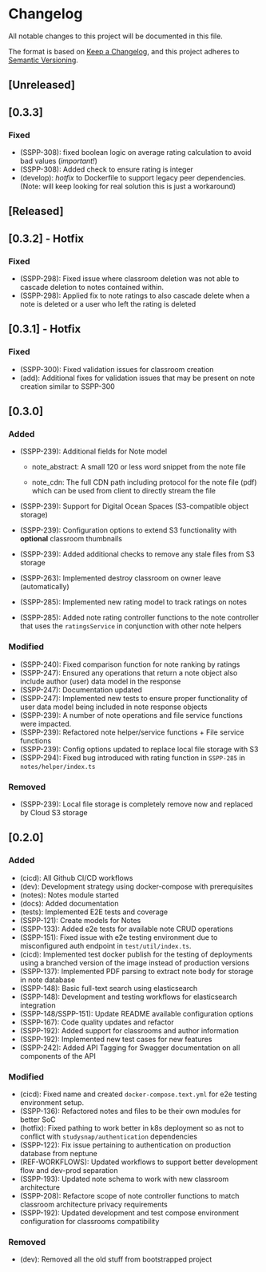 # Changelog

All notable changes to this project will be documented in this file.

The format is based on [Keep a Changelog](https://keepachangelog.com/en/1.0.0/),
and this project adheres to [Semantic Versioning](https://semver.org/spec/v2.0.0.html).

## [Unreleased]

## [0.3.3]

### Fixed

- (SSPP-308): fixed boolean logic on average rating calculation to avoid bad values (*important!*)
- (SSPP-308): Added check to ensure rating is integer
- (develop): *hotfix* to Dockerfile to support legacy peer dependencies. (Note: will keep looking for real solution this is just a workaround)

## [Released]

## [0.3.2] - Hotfix

### Fixed

- (SSPP-298): Fixed issue where classroom deletion was not able to cascade deletion to notes contained within.
- (SSPP-298): Applied fix to note ratings to also cascade delete when a note is deleted or a user who left the rating is deleted

## [0.3.1] - Hotfix

### Fixed

- (SSPP-300): Fixed validation issues for classroom creation
- (add): Additional fixes for validation issues that may be present on note creation similar to SSPP-300

## [0.3.0]

### Added

- (SSPP-239): Additional fields for Note model

    - note_abstract: A small 120 or less word snippet from the note file

    - note_cdn: The full CDN path including protocol for the note file (pdf) which can be used from client to directly stream the file

- (SSPP-239): Support for Digital Ocean Spaces (S3-compatible object storage)
- (SSPP-239): Configuration options to extend S3 functionality with **optional** classroom thumbnails
- (SSPP-239): Added additional checks to remove any stale files from S3 storage
- (SSPP-263): Implemented destroy classroom on owner leave (automatically)
- (SSPP-285): Implemented new rating model to track ratings on notes
- (SSPP-285): Added note rating controller functions to the note controller that uses the `ratingsService` in conjunction with other note helpers

### Modified

- (SSPP-240): Fixed comparison function for note ranking by ratings
- (SSPP-247): Ensured any operations that return a note object also include author (user) data model in the response
- (SSPP-247): Documentation updated
- (SSPP-247): Implemented new tests to ensure proper functionality of user data model being included in note response objects
- (SSPP-239): A number of note operations and file service functions were impacted.
- (SSPP-239): Refactored note helper/service functions + File service functions
- (SSPP-239): Config options updated to replace local file storage with S3
- (SSPP-294): Fixed bug introduced with rating function in `SSPP-285` in `notes/helper/index.ts`

### Removed

- (SSPP-239): Local file storage is completely remove now and replaced by Cloud S3 storage

## [0.2.0]

### Added

- (cicd): All Github CI/CD workflows
- (dev): Development strategy using docker-compose with prerequisites
- (notes): Notes module started
- (docs): Added documentation
- (tests): Implemented E2E tests and coverage
- (SSPP-121): Create models for Notes
- (SSPP-133): Added e2e tests for available note CRUD operations
- (SSPP-151): Fixed issue with e2e testing environment due to misconfigured auth endpoint in `test/util/index.ts`.
- (cicd): Implemented test docker publish for the testing of deployments using a branched version of the image instead of production versions
- (SSPP-137): Implemented PDF parsing to extract note body for storage in note database
- (SSPP-148): Basic full-text search using elasticsearch
- (SSPP-148): Development and testing workflows for elasticsearch integration
- (SSPP-148/SSPP-151): Update README available configuration options
- (SSPP-167): Code quality updates and refactor
- (SSPP-192): Added support for classrooms and author information
- (SSPP-192): Implemented new test cases for new features
- (SSPP-242): Added API Tagging for Swagger documentation on all components of the API

### Modified

- (cicd): Fixed name and created `docker-compose.text.yml` for e2e testing environment setup.
- (SSPP-136): Refactored notes and files to be their own modules for better SoC
- (hotfix): Fixed pathing to work better in k8s deployment so as not to conflict with `studysnap/authentication` dependencies
- (SSPP-122): Fix issue pertaining to authentication on production database from neptune
- (REF-WORKFLOWS): Updated workflows to support better development flow and dev-prod separation
- (SSPP-193): Updated note schema to work with new classroom architecture
- (SSPP-208): Refactore scope of note controller functions to match classroom architecture privacy requirements
- (SSPP-192): Updated development and test compose environment configuration for classrooms compatibility

### Removed

- (dev): Removed all the old stuff from bootstrapped project

